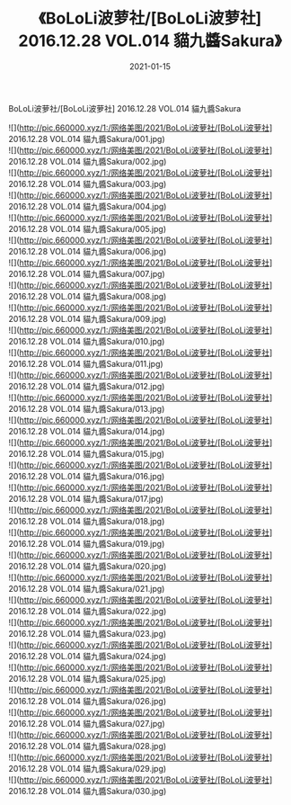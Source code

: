 ﻿---
layout: post
title:  《BoLoLi波萝社/[BoLoLi波萝社] 2016.12.28 VOL.014 貓九醬Sakura》
date:   2021-01-15
img: http://pic.660000.xyz/1:/网络美图/2021/BoLoLi波萝社/[BoLoLi波萝社] 2016.12.28 VOL.014 貓九醬Sakura/000.jpg
categories: [美女, 清纯, 唯美]
---

BoLoLi波萝社/[BoLoLi波萝社] 2016.12.28 VOL.014 貓九醬Sakura

 ![](http://pic.660000.xyz/1:/网络美图/2021/BoLoLi波萝社/[BoLoLi波萝社] 2016.12.28 VOL.014 貓九醬Sakura/001.jpg) <br>![](http://pic.660000.xyz/1:/网络美图/2021/BoLoLi波萝社/[BoLoLi波萝社] 2016.12.28 VOL.014 貓九醬Sakura/002.jpg) <br>![](http://pic.660000.xyz/1:/网络美图/2021/BoLoLi波萝社/[BoLoLi波萝社] 2016.12.28 VOL.014 貓九醬Sakura/003.jpg) <br>![](http://pic.660000.xyz/1:/网络美图/2021/BoLoLi波萝社/[BoLoLi波萝社] 2016.12.28 VOL.014 貓九醬Sakura/004.jpg) <br>![](http://pic.660000.xyz/1:/网络美图/2021/BoLoLi波萝社/[BoLoLi波萝社] 2016.12.28 VOL.014 貓九醬Sakura/005.jpg) <br>![](http://pic.660000.xyz/1:/网络美图/2021/BoLoLi波萝社/[BoLoLi波萝社] 2016.12.28 VOL.014 貓九醬Sakura/006.jpg) <br>![](http://pic.660000.xyz/1:/网络美图/2021/BoLoLi波萝社/[BoLoLi波萝社] 2016.12.28 VOL.014 貓九醬Sakura/007.jpg) <br>![](http://pic.660000.xyz/1:/网络美图/2021/BoLoLi波萝社/[BoLoLi波萝社] 2016.12.28 VOL.014 貓九醬Sakura/008.jpg) <br>![](http://pic.660000.xyz/1:/网络美图/2021/BoLoLi波萝社/[BoLoLi波萝社] 2016.12.28 VOL.014 貓九醬Sakura/009.jpg) <br>![](http://pic.660000.xyz/1:/网络美图/2021/BoLoLi波萝社/[BoLoLi波萝社] 2016.12.28 VOL.014 貓九醬Sakura/010.jpg) <br>![](http://pic.660000.xyz/1:/网络美图/2021/BoLoLi波萝社/[BoLoLi波萝社] 2016.12.28 VOL.014 貓九醬Sakura/011.jpg) <br>![](http://pic.660000.xyz/1:/网络美图/2021/BoLoLi波萝社/[BoLoLi波萝社] 2016.12.28 VOL.014 貓九醬Sakura/012.jpg) <br>![](http://pic.660000.xyz/1:/网络美图/2021/BoLoLi波萝社/[BoLoLi波萝社] 2016.12.28 VOL.014 貓九醬Sakura/013.jpg) <br>![](http://pic.660000.xyz/1:/网络美图/2021/BoLoLi波萝社/[BoLoLi波萝社] 2016.12.28 VOL.014 貓九醬Sakura/014.jpg) <br>![](http://pic.660000.xyz/1:/网络美图/2021/BoLoLi波萝社/[BoLoLi波萝社] 2016.12.28 VOL.014 貓九醬Sakura/015.jpg) <br>![](http://pic.660000.xyz/1:/网络美图/2021/BoLoLi波萝社/[BoLoLi波萝社] 2016.12.28 VOL.014 貓九醬Sakura/016.jpg) <br>![](http://pic.660000.xyz/1:/网络美图/2021/BoLoLi波萝社/[BoLoLi波萝社] 2016.12.28 VOL.014 貓九醬Sakura/017.jpg) <br>![](http://pic.660000.xyz/1:/网络美图/2021/BoLoLi波萝社/[BoLoLi波萝社] 2016.12.28 VOL.014 貓九醬Sakura/018.jpg) <br>![](http://pic.660000.xyz/1:/网络美图/2021/BoLoLi波萝社/[BoLoLi波萝社] 2016.12.28 VOL.014 貓九醬Sakura/019.jpg) <br>![](http://pic.660000.xyz/1:/网络美图/2021/BoLoLi波萝社/[BoLoLi波萝社] 2016.12.28 VOL.014 貓九醬Sakura/020.jpg) <br>![](http://pic.660000.xyz/1:/网络美图/2021/BoLoLi波萝社/[BoLoLi波萝社] 2016.12.28 VOL.014 貓九醬Sakura/021.jpg) <br>![](http://pic.660000.xyz/1:/网络美图/2021/BoLoLi波萝社/[BoLoLi波萝社] 2016.12.28 VOL.014 貓九醬Sakura/022.jpg) <br>![](http://pic.660000.xyz/1:/网络美图/2021/BoLoLi波萝社/[BoLoLi波萝社] 2016.12.28 VOL.014 貓九醬Sakura/023.jpg) <br>![](http://pic.660000.xyz/1:/网络美图/2021/BoLoLi波萝社/[BoLoLi波萝社] 2016.12.28 VOL.014 貓九醬Sakura/024.jpg) <br>![](http://pic.660000.xyz/1:/网络美图/2021/BoLoLi波萝社/[BoLoLi波萝社] 2016.12.28 VOL.014 貓九醬Sakura/025.jpg) <br>![](http://pic.660000.xyz/1:/网络美图/2021/BoLoLi波萝社/[BoLoLi波萝社] 2016.12.28 VOL.014 貓九醬Sakura/026.jpg) <br>![](http://pic.660000.xyz/1:/网络美图/2021/BoLoLi波萝社/[BoLoLi波萝社] 2016.12.28 VOL.014 貓九醬Sakura/027.jpg) <br>![](http://pic.660000.xyz/1:/网络美图/2021/BoLoLi波萝社/[BoLoLi波萝社] 2016.12.28 VOL.014 貓九醬Sakura/028.jpg) <br>![](http://pic.660000.xyz/1:/网络美图/2021/BoLoLi波萝社/[BoLoLi波萝社] 2016.12.28 VOL.014 貓九醬Sakura/029.jpg) <br>![](http://pic.660000.xyz/1:/网络美图/2021/BoLoLi波萝社/[BoLoLi波萝社] 2016.12.28 VOL.014 貓九醬Sakura/030.jpg) <br>